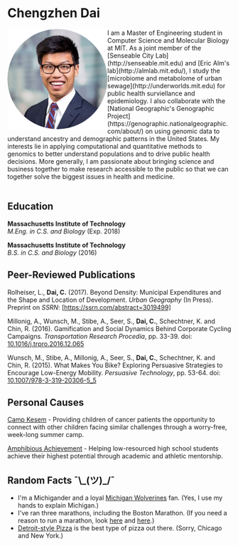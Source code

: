 # Chengzhen Dai 

<img align="left" width="225" height="225" src="headshot.png">
I am a Master of Engineering student in Computer Science and Molecular Biology at MIT. As a joint member of the [Senseable City Lab](http://senseable.mit.edu) and [Eric Alm's lab](http://almlab.mit.edu/), I study the [microbiome and metabolome of urban sewage](http://underworlds.mit.edu) for public health surviellance and epidemiology. I also collaborate with the [National Geographic's Genographic Project](https://genographic.nationalgeographic.com/about/) on using genomic data to understand ancestry and demographic patterns in the United States. My interests lie in applying computational and quantitative methods to genomics to better understand populations and to drive public health decisions. More generally, I am passionate about bringing science and business together to make research accessible to the public so that we can together solve the biggest issues in health and medicine. 
<br><br>

## Education


**Massachusetts Institute of Technology**  
*M.Eng. in C.S. and Biology* (Exp. 2018)

**Massachusetts Institute of Technology**  
*B.S. in C.S. and Biology* (2016)

## Peer-Reviewed Publications
Rolheiser, L., **Dai, C.** (2017). Beyond Density: Municipal Expenditures and the Shape and Location of Development. *Urban Geography* (In Press). Preprint on *SSRN*: [https://ssrn.com/abstract=3019499]

Millonig, A., Wunsch, M., Stibe, A., Seer, S., **Dai, C.**, Schechtner, K. and Chin, R. (2016). Gamification and Social Dynamics Behind Corporate Cycling Campaigns. *Transportation Research Procedia*, pp. 33-39. doi: [10.1016/j.trpro.2016.12.065](https://doi.org/10.1016/j.trpro.2016.12.065)

Wunsch, M., Stibe, A., Millonig, A., Seer, S., **Dai, C.**, Schechtner, K. and Chin, R. (2015). What Makes You Bike? Exploring Persuasive Strategies to Encourage Low-Energy Mobility. *Persuasive Technology*, pp. 53-64. doi: [10.1007/978-3-319-20306-5_5](https://doi.org/10.1007/978-3-319-20306-5_5)

<!--- ## Preprints --->

## Personal Causes

[Camp Kesem](http://campkesem.org/mit) - Providing children of cancer patients the opportunity to connect with other children facing similar challenges through a worry-free, week-long summer camp. 

[Amphibious Achievement](http://amphibious.mit.edu/) - Helping low-resourced high school students achieve their highest potential through academic and athletic mentorship. 

## Random Facts ¯\\\_(ツ)\_/¯

- I'm a Michigander and a loyal [Michigan Wolverines](http://mgoblue.com/) fan. (Yes, I use my hands to explain Michigan.) 
- I've ran three marathons, including the Boston Marathon. (If you need a reason to run a marathon, look [here](http://www.wbur.org/news/2014/04/08/team-hoyt-boston-marathon) and [here](https://www.boston.com/sports/boston-marathon/2017/04/15/running-pioneers-kathrine-switzer-bobbi-gibb-took-their-own-paths-to-change).)
- [Detroit-style Pizza](https://www.eater.com/2016/1/19/10787414/detroit-style-pizza) is the best type of pizza out there. (Sorry, Chicago and New York.)
